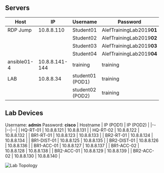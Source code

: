 ## Servers
| Host | IP | Username | Password |
|--|--|--|--|  
| RDP Jump | 10.8.8.110 | Student01 | AlefTrainingLab2019**01** |
| | | Student02 | AlefTrainingLab2019**02** |
| | | Student03 | AlefTrainingLab2019**03** |
| | | Student04 | AlefTrainingLab2019**04** |
| ansible01-4 | 10.8.8.141-144 | training | training |
| LAB | 10.8.8.34 | student01 (POD1)| training |
| | | student02 (POD2)| training |

## Lab Devices
Username: **admin**
Password: **cisco**
| Hostname | IP (POD1) | IP (POD2) |
|--|--|--|
| HQ-RT-01 | 10.8.8.121 | 10.8.8.131 |
| HQ-RT-02 | 10.8.8.122 | 10.8.8.132 |
| BR1-RT-01 | 10.8.8.123 | 10.8.8.133 |
| BR2-RT-01 | 10.8.8.124 | 10.8.8.134 |
| BR1-DIST-01 | 10.8.8.125 | 10.8.8.135 |
| BR2-DIST-01 | 10.8.8.126 | 10.8.8.136 |
| BR1-ACC-01 | 10.8.8.127 | 10.8.8.137 |
| BR1-ACC-02 | 10.8.8.128 | 10.8.8.138 |
| BR2-ACC-01 | 10.8.8.129 | 10.8.8.139 |
| BR2-ACC-02 | 10.8.8.130 | 10.8.8.140 |

![Lab Topology](https://i.ibb.co/5F2v1bT/Pozn-mka-2020-01-10-145543.png)


<!--stackedit_data:
eyJoaXN0b3J5IjpbLTg2MzkyNjkwMiw0NTAwNzYzMTZdfQ==
-->